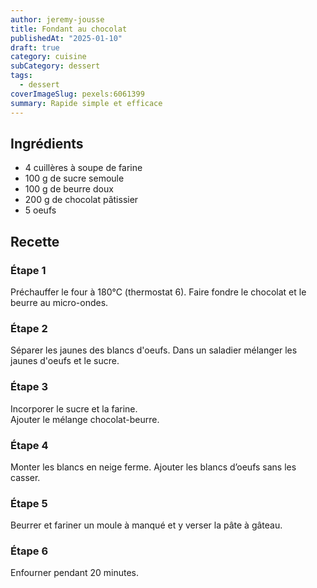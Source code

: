 ```yaml
---
author: jeremy-jousse
title: Fondant au chocolat
publishedAt: "2025-01-10"
draft: true
category: cuisine
subCategory: dessert
tags:
  - dessert
coverImageSlug: pexels:6061399
summary: Rapide simple et efficace
---
```


## Ingrédients

- 4 cuillères à soupe de farine
- 100 g de sucre semoule
- 100 g de beurre doux
- 200 g de chocolat pâtissier
- 5 oeufs

## Recette

### Étape 1

Préchauffer le four à 180°C (thermostat 6). Faire fondre le chocolat et le beurre au micro-ondes.

### Étape 2

Séparer les jaunes des blancs d'oeufs.
Dans un saladier mélanger les jaunes d'oeufs et le sucre.

### Étape 3

Incorporer le sucre et la farine.  
Ajouter le mélange chocolat-beurre.


### Étape 4

Monter les blancs en neige ferme.
Ajouter les blancs d’oeufs sans les casser.

### Étape 5

Beurrer et fariner un moule à manqué et y verser la pâte à gâteau.

### Étape 6

Enfourner pendant 20 minutes.
